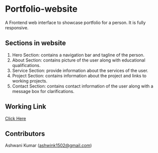 # Portfolio-website
A Frontend web interface to showcase portfolio for a person. It is fully responsive.

## Sections in website
1. Hero Section: contains a navigation bar and tagline of the person.
2. About Section: contains picture of the user along with educational qualifications.
3. Service Section: provide information about the services of the user.
4. Project Section: contains information about the project and links to working projects.
5. Contact Section: contains contact information of the user along with a message box for clarifications.

## Working Link
[Click Here](https://portfolio-ashwani-kumar.netlify.app/)

## Contributors
Ashwani Kumar (ashwink1502@gmail.com)
